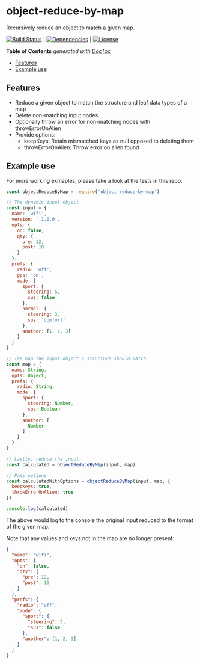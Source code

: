 # object-reduce-by-map
Recursively reduce an object to match a given map.

[![Build Status](https://travis-ci.org/johndcarmichael/object-reduce-by-map.svg?branch=master)](https://travis-ci.org/johndcarmichael/object-reduce-by-map) | [![Dependencies](https://david-dm.org/johndcarmichael/object-reduce-by-map.svg)](https://david-dm.org/johndcarmichael/object-reduce-by-map) | [![License](http://img.shields.io/npm/l/object-reduce-by-map.svg)](https://github.com/johndcarmichael/object-reduce-by-map/blob/master/LICENSE)

<!-- START doctoc generated TOC please keep comment here to allow auto update -->
<!-- DON'T EDIT THIS SECTION, INSTEAD RE-RUN doctoc TO UPDATE -->
**Table of Contents**  *generated with [DocToc](https://github.com/thlorenz/doctoc)*

- [Features](#features)
- [Example use](#example-use)

<!-- END doctoc generated TOC please keep comment here to allow auto update -->

## Features
 - Reduce a given object to match the structure and leaf data types of a map
 - Delete non-matching input nodes
 - Optionally throw an error for non-matching nodes with throwErrorOnAlien
 - Provide options:
   -  keepKeys: Retain mismatched keys as null opposed to deleting them 
   -  throwErrorOnAlien: Throw error on alien found

## Example use
For more working exmaples, please take a look at the tests in this repo.
```js
const objectReduceByMap = require('object-reduce-by-map')

// The dynamic input object
const input = {
  name: 'wifi',
  version: '.1.0.0',
  opts: {
    on: false,
    qty: {
      pre: 12,
      post: 10
    }
  },
  prefs: {
    radio: 'off',
    gps: 'on',
    mode: {
      sport: {
        steering: 5,
        sus: false
      },
      normal: {
        steering: 3,
        sus: 'comfort'
      },
      another: [1, 2, 3]
    }
  }
}

// The map the input object's structure should match
const map = {
  name: String,
  opts: Object,
  prefs: {
    radio: String,
    mode: {
      sport: {
        steering: Number,
        sus: Boolean
      },
      another: [
        Number
      ]
    }
  }
}

// Lastly, reduce the input.
const calculated = objectReduceByMap(input, map)

// Pass options
const calculatedWithOptions = objectReduceByMap(input, map, {
  keepKeys: true,
  throwErrorOnAlien: true
})

console.log(calculated)
```

The above would log to the console the original input reduced to the format of the given map.

Note that any values and keys not in the map are no longer present:
```json
{
  "name": "wifi",
  "opts": {
    "on": false,
    "qty": {
      "pre": 12,
      "post": 10
    }
  },
  "prefs": {
    "radio": "off",
    "mode": {
      "sport": {
        "steering": 5,
        "sus": false
      },
      "another": [1, 2, 3]
    }
  }
}
```
